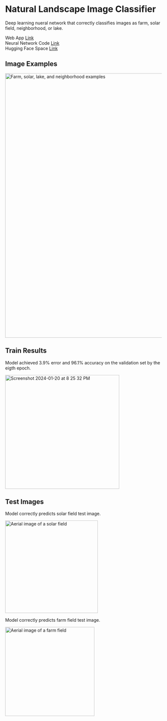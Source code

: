 # Natural Landscape Image Classifier
Deep learning nueral network that correctly classifies images as farm, solar field, neighborhood, or lake.

Web App <a href='https://kellyshreeve-landscape-image-classifier.hf.space/' target='_blank'>Link</a>  
Neural Network Code [Link](https://github.com/kellyshreeve/natural-landscape-image-classifier/blob/main/Natural-Landscape-Image-Classifier.ipynb)  
Hugging Face Space [Link](https://huggingface.co/spaces/kellyshreeve/Landscape-Image-Classifier)  

## Image Examples

<img width="852" alt="Farm, solar, lake, and neighborhood examples" src="https://github.com/kellyshreeve/natural-landscape-image-classifier/blob/main/images/farm%2C%20solar%2C%20lake%2C%20neighborhood.png">

## Train Results

Model achieved 3.9% error and 96.1% accuracy on the validation set by the eigth epoch. 

<img width="367" alt="Screenshot 2024-01-20 at 8 25 32 PM" src="https://github.com/kellyshreeve/natural-landscape-image-classifier/blob/main/images/train_results.png">

## Test Images

Model correctly predicts solar field test image.

<img width="298" alt="Aerial image of a solar field" src="https://github.com/kellyshreeve/natural-landscape-image-classifier/blob/main/images/solar.jpg">


Model correctly predicts farm field test image.

<img width="287" alt="Aerial image of a farm field" src="https://github.com/kellyshreeve/natural-landscape-image-classifier/blob/main/images/farm.png">

